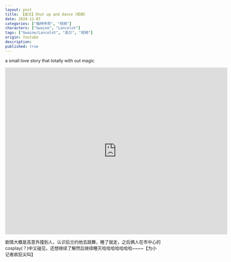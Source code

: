 ```yaml
---
layout: post
title: 【高兰】Shut up and dance（视频）
date: 2020-12-07
categories: ["梅林传奇", "视频"]
characters: ["Gwaine", "Lancelot"]
tags: ["Gwaine/Lancelot", "高兰", "视频"]
origin: Youtube
description: 
published: true
---
```


a small love story that totally with out magic

<iframe width="720" height="540" src="https://www.youtube.com/embed/4rz9g3FMWaY" frameborder="0" allow="accelerometer; autoplay; clipboard-write; encrypted-media; gyroscope; picture-in-picture" allowfullscreen></iframe>

<br>

剧情大概是高意外撞到人，认识后兰约他去跳舞，睡了就走，之后俩人在市中心的cosplay(？)中又碰见，还想继续了解然后继续睡灭哈哈哈哈哈哈哈\~\~\~\~【为小记者疯狂尖叫】
